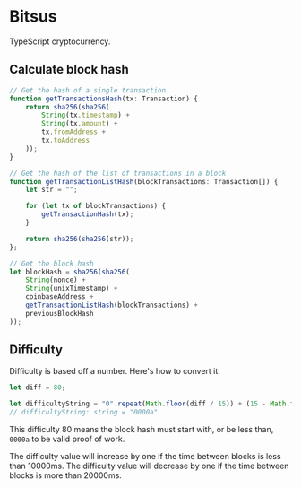 # Bitsus

TypeScript cryptocurrency.

## Calculate block hash

```js
// Get the hash of a single transaction
function getTransactionsHash(tx: Transaction) {
    return sha256(sha256(
        String(tx.timestamp) +
        String(tx.amount) +
        tx.fromAddress +
        tx.toAddress
    ));
}

// Get the hash of the list of transactions in a block
function getTransactionListHash(blockTransactions: Transaction[]) {
    let str = "";

    for (let tx of blockTransactions) {
        getTransactionHash(tx);
    }

    return sha256(sha256(str));
};

// Get the block hash
let blockHash = sha256(sha256(
    String(nonce) +
    String(unixTimestamp) +
    coinbaseAddress +
    getTransactionListHash(blockTransactions) +
    previousBlockHash
));
```

## Difficulty

Difficulty is based off a number. Here's how to convert it:

```js
let diff = 80;

let difficultyString = "0".repeat(Math.floor(diff / 15)) + (15 - Math.floor(diff % 15)).toString(16);
// difficultyString: string = "0000a"
```

This difficulty 80 means the block hash must start with, or be less than, `0000a` to be valid proof of work.

The difficulty value will increase by one if the time between blocks is less than 10000ms.
The difficulty value will decrease by one if the time between blocks is more than 20000ms.
